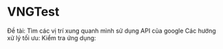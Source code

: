 # VNGTest
Đề tài: Tìm các vị trí xung quanh mình sử dụng API của google
Các hướng xử lý tối ưu: 
Kiểm tra ứng dụng: 
